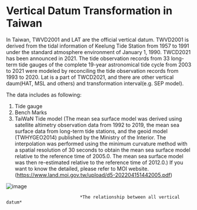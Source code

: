 # Vertical Datum Transformation in Taiwan

In Taiwan, TWVD2001 and LAT are the official vertical datum. TWVD2001  is derived from the tidal information of Keelung Tide Station from 1957 to 1991 under the standard atmosphere environment of January 1, 1990. TWCD2021 has been announced in 2021. The tide observation records from 33 long-term tide gauges of the complete 19-year astronomical tide cycle from 2003 to 2021 were modeled  by reconciling the tide observation records from 1993 to 2020. Lat is a part of TWCD2021, and there are other vertical daum(HAT, MSL and others) and transformation interval(e.g. SEP model).

The data includes as following:
1. Tide gauge 
2. Bench Marks
3. TaiWaN Tide model (The mean sea surface model was derived using satellite altimetry observation data from 1992 to 2019, the mean sea surface data from long-term tide stations, and the geoid model (TWHYGEO2014) published by the Ministry of the Interior. The interpolation was performed using the minimum curvature method with a spatial resolution of 30 seconds to obtain the mean sea surface model relative to the reference time of 2005.0. The mean sea surface model was then re-estimated relative to the reference time of 2012.0.)
If you want to know the detailed, please refer to MOI website.(https://www.land.moi.gov.tw/upload/d5-202204151442005.pdf)


![image](https://github.com/skyflying/Vertical_datum/blob/main/datum_relationship.png)
                                
                                *The relationship between all vertical datum*
